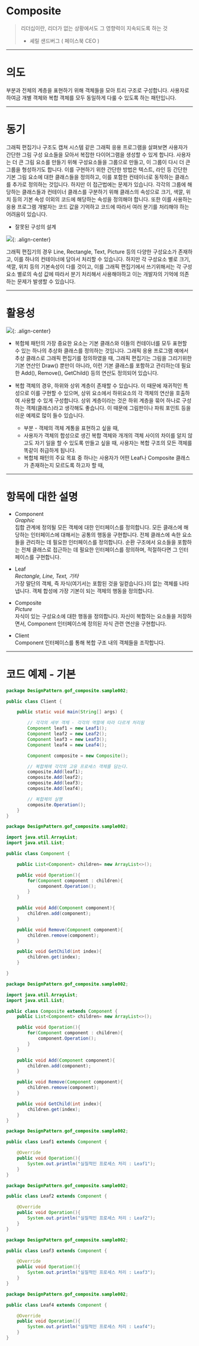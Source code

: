 # Composite


> 리더십이란, 리더가 없는 상황에서도 그 영향력이 지속되도록 하는 것
>   - 셰릴 샌드버그 ( 페이스북 CEO )

***

# 의도

부분과 전체의 계층을 표현하기 위해 객체들을 모아 트리 구조로 구성합니다. 사용자로 하여금 개별 객체와 복합 객체를 모두 동일하게 다룰 수 있도록 하는 패턴입니다.

***

# 동기

그래픽 편집기나 구조도 캡쳐 시스템 같은 그래픽 응용 프로그램을 살펴보면 사용자가 간단한 그림 구성 요소들을 모아서 복잡한 다이어그램을 생성할 수 있게 합니다. 사용자는 더 큰 그림 요소를 만들기 위해 구성요소들을 그룹으로 만들고, 이 그룹이 다시 더 큰 그룹을 형성하기도 합니다. 이를 구현하기 위한 간단한 방법은 텍스트, 라인 등 간단한 기본 그림 요소에 대한 클래스들을 정의하고, 이를 포함한 컨테이너로 동작하는 클래스를 추가로 정의하는 것입니다. 하지만 이 접근법에는 문제가 있습니다. 각각의 그룹에 해당하는 클래스들과 컨테이너 클래스를 구분하기 위해 클래스의 속성으로 크기, 색깔, 위치 등의 기본 속성 이외의 코드에 해당하는 속성을 정의해야 합니다. 또한 이를 사용하는 응용 프로그램 개발자는 코드 값을 기억하고 코드에 따라서 여러 분기를 처리해야 하는 어려움이 있습니다.

- 잘못된 구성의 설계

![](https://keepinmindsh.github.io/lines/assets/img/composit_wrong.png){: .align-center}

그래픽 편집기의 경우 Line, Rectangle, Text, Picture 등의 다양한 구성요소가 존재하고, 이를 하나의 컨테이너에 담아서 처리할 수 있습니다. 하지만 각 구성요소 별로 크기,색깔, 위치 등의 기본속성이 다를 것이고, 이를 그래픽 편집기에서 쓰기위해서는 각 구성요소 별로의 속성 값에 따라서 분기 처리해서 사용해야하고 이는 개발자의 기억에 의존하는 문제가 발생할 수 있습니다.

***

# 활용성

![](https://keepinmindsh.github.io/lines/assets/img/composite_graphic.png){: .align-center}

- 복합체 패턴의 가장 중요한 요소는 기본 클래스와 이들의 컨테이너를 모두 표현할 수 있는 하나의 추상화 클래스를 정의하는 것입니다. 그래픽 응용 프로그램 예에서 추상 클래스로 그래픽 편집기를 정의하였을 때, 그래픽 편집기는 그림을 그리기위한 기본 연산인 Draw() 뿐만이 아니라, 이런 기본 클래스를 포함하고 관리하는데 필요한 Add(), Remove(), GetChild() 등의 연산도 정의되어 있습니다.

- 복합 객체의 경우, 하위와 상위 계층이 존재할 수 있습니다. 이 때문에 재귀적인 특성으로 이를 구현할 수 있으며, 상위 요소에서 하위요소의 각 객체의 연산을 호출하여 사용할 수 있게 구성합니다. 상위 계층이라는 것은 하위 계층을 묶어 하나로 구성하는 객체(클래스)라고 생각해도 좋습니다. 이 때문에 그림판이나 파워 포인트 등을 쉬운 예제로 많이 들수 있습니다.

    - 부분 - 객체의 객체 계통을 표현하고 싶을 때,
    - 사용자가 객체의 합성으로 생긴 복합 객체와 개개의 객체 사이의 차이를 알지 않고도 자기 일을 할 수 있도록 만들고 싶을 때, 사용자는 복합 구조의 모든 객체를 똑같이 취급하게 됩니다.
    - 복합체 패턴의 주요 목표 중 하나는 사용자가 어떤 Leaf나 Composite 클래스가 존재하는지 모르도록 하고자 할 때,

***

# 항목에 대한 설명

- Component  
  *Graphic*  
  집합 관계에 정의될 모든 객체에 대한 인터페이스를 정의합니다. 모든 클래스에 해당하는 인터페이스에 대해서는 공통의 행동을 구현합니다. 전체 클래스에 속한 요소들을 관리하는 데 필요한 인터페이스를 정의합니다. 순환 구조에서 요소들을 포함하는 전체 클래스로 접근하는 데 필요한 인터페이스를 정의하며, 적절하다면 그 인터페이스를 구현합니다.

- Leaf  
  *Rectangle, Line, Text, 기타*   
  가장 말단의 객체, 즉 자식(여기서는 포함된 것을 일컫습니다.)이 없는 객체를 나타냅니다. 객체 합성에 가장 기본이 되는 객체의 행동을 정의합니다.

- Composite   
  *Picture*   
  자식이 있는 구성요소에 대한 행동을 정의합니다. 자신이 복합하는 요소들을 저장하면서, Component 인터페이스에 정의된 자식 관련 연산을 구현합니다.

- Client  
  Component 인터페이스를 통해 복합 구조 내의 객체들을 조작합니다.

***

# 코드 예제 - 기본

```java
package DesignPattern.gof_composite.sample002;

public class Client {

    public static void main(String[] args) {

        // 각각의 세부 객체 - 각각의 역할에 따라 다르게 처리됨
        Component leaf1 = new Leaf1();
        Component leaf2 = new Leaf2();
        Component leaf3 = new Leaf3();
        Component leaf4 = new Leaf4();

        Component composite = new Composite();

        // 복합체에 각각의 고유 프로세스 객체를 담는다.
        composite.Add(leaf1);
        composite.Add(leaf2);
        composite.Add(leaf3);
        composite.Add(leaf4);

        // 복합체의 실행
        composite.Operation();
    }
}
```

```java
package DesignPattern.gof_composite.sample002;

import java.util.ArrayList;
import java.util.List;

public class Component {

    public List<Component> children= new ArrayList<>();

    public void Operation(){
        for(Component component : children){
            component.Operation();
        }
    }

    public void Add(Component component){
        children.add(component);
    }

    public void Remove(Component component){
        children.remove(component);
    }

    public void GetChild(int index){
        children.get(index);
    }

}  

package DesignPattern.gof_composite.sample002;

import java.util.ArrayList;
import java.util.List;

public class Composite extends Component {
    public List<Component> children= new ArrayList<>();

    public void Operation(){
        for(Component component : children){
            component.Operation();
        }
    }

    public void Add(Component component){
        children.add(component);
    }

    public void Remove(Component component){
        children.remove(component);
    }

    public void GetChild(int index){
        children.get(index);
    }
}

package DesignPattern.gof_composite.sample002;

public class Leaf1 extends Component {

    @Override
    public void Operation(){
        System.out.println("실질적인 프로세스 처리 : Leaf1");
    }
}

package DesignPattern.gof_composite.sample002;

public class Leaf2 extends Component {

    @Override
    public void Operation(){
        System.out.println("실질적인 프로세스 처리 : Leaf2");
    }
}

package DesignPattern.gof_composite.sample002;

public class Leaf3 extends Component {

    @Override
    public void Operation(){
        System.out.println("실질적인 프로세스 처리 : Leaf3");
    }
}

package DesignPattern.gof_composite.sample002;

public class Leaf4 extends Component {

    @Override
    public void Operation(){
        System.out.println("실질적인 프로세스 처리 : Leaf4");
    }
}
```
